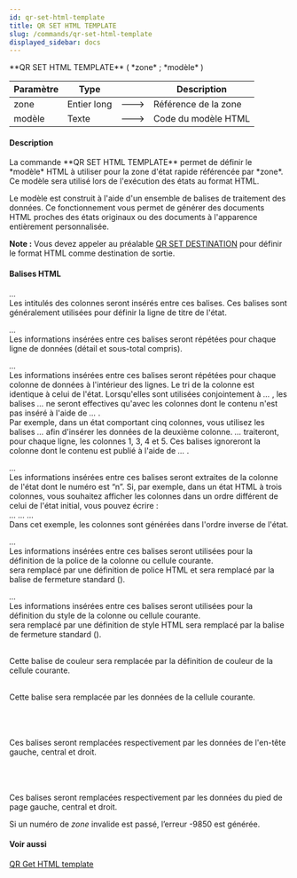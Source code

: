 ```yaml
---
id: qr-set-html-template
title: QR SET HTML TEMPLATE
slug: /commands/qr-set-html-template
displayed_sidebar: docs
---
```


<!--REF #_command_.QR SET HTML TEMPLATE.Syntax-->**QR SET HTML TEMPLATE** ( *zone* ; *modèle* )<!-- END REF-->
<!--REF #_command_.QR SET HTML TEMPLATE.Params-->
| Paramètre | Type |  | Description |
| --- | --- | --- | --- |
| zone | Entier long | &#x1F852; | Référence de la zone |
| modèle | Texte | &#x1F852; | Code du modèle HTML |

<!-- END REF-->

#### Description 

<!--REF #_command_.QR SET HTML TEMPLATE.Summary-->La commande **QR SET HTML TEMPLATE** permet de définir le *modèle* HTML à utiliser pour la zone d'état rapide référencée par *zone*.<!-- END REF--> Ce modèle sera utilisé lors de l'exécution des états au format HTML. 

Le modèle est construit à l'aide d'un ensemble de balises de traitement des données. Ce fonctionnement vous permet de générer des documents HTML proches des états originaux ou des documents à l'apparence entièrement personnalisée.

**Note :** Vous devez appeler au préalable [QR SET DESTINATION](qr-set-destination.md) pour définir le format HTML comme destination de sortie.

#### Balises HTML 

*<!--#4DQRheader--> ... <!--/#4DQRheader-->*  
Les intitulés des colonnes seront insérés entre ces balises. Ces balises sont généralement utilisées pour définir la ligne de titre de l'état.

*<!--#4DQRrow--> ... <!--/#4DQRrow-->*  
Les informations insérées entre ces balises seront répétées pour chaque ligne de données (détail et sous-total compris). 

*<!--#4DQRcol--> ... <!--/#4DQRcol-->*  
Les informations insérées entre ces balises seront répétées pour chaque colonne de données à l'intérieur des lignes. Le tri de la colonne est identique à celui de l'état. Lorsqu'elles sont utilisées conjointement à *<!--#4DQRcol;n--> ... <!--/#4DQRcol;n-->*, les balises *<!--#4DQRcol--> ... <!--/#4DQRcol-->* ne seront effectives qu'avec les colonnes dont le contenu n'est pas inséré à l'aide de *<!--#4DQRcol;n--> ... <!--/#4DQRcol;n-->*.  
Par exemple, dans un état comportant cinq colonnes, vous utilisez les balises *<!--#4DQRcol;2--> ... <!--/#4DQRcol;2-->* afin d'insérer les données de la deuxième colonne. *<!--#4DQRcol--> ... <!--/#4DQRcol-->* traiteront, pour chaque ligne, les colonnes 1, 3, 4 et 5\. Ces balises ignoreront la colonne dont le contenu est publié à l'aide de *<!--#4DQRcol;2--> ... <!--/#4DQRcol;2-->*. 

*<!--#4DQRcol;n--> ... <!--/#4DQRcol;n-->*  
Les informations insérées entre ces balises seront extraites de la colonne de l'état dont le numéro est “n”. Si, par exemple, dans un état HTML à trois colonnes, vous souhaitez afficher les colonnes dans un ordre différent de celui de l'état initial, vous pouvez écrire :  
*<!--#4DQRrow--> <!--#4DQRcol;3--> ... <!--/#4DQRcol;3--><!--#4DQRcol;2--> ... <!--/#4DQRcol;2--><!--#4DQRcol;1--> ... <!--/#4DQRcol;1--> <!--/#4DQRrow-->*  
Dans cet exemple, les colonnes sont générées dans l'ordre inverse de l'état.

*<!--#4DQRfont--> ... <!--/#4DQRfont-->*  
Les informations insérées entre ces balises seront utilisées pour la définition de la police de la colonne ou cellule courante.   
*<!--#4DQRfont-->* sera remplacé par une définition de police HTML et *<!--/#4DQRfont-->* sera remplacé par la balise de fermeture standard (*</font>*).

*<!--#4DQRface--> ... <!--/#4DQRface-->*  
Les informations insérées entre ces balises seront utilisées pour la définition du style de la colonne ou cellule courante.  
*<!--#4DQRface-->* sera remplacé par une définition de style HTML *<!--#4DQRface-->* sera remplacé par la balise de fermeture standard (*</face>*).

*<!--#4DQRbgcolor-->*  
Cette balise de couleur sera remplacée par la définition de couleur de la cellule courante.

*<!--#4DQRdata-->*  
Cette balise sera remplacée par les données de la cellule courante.

*<!--#4DQRlHeader--><!--#4DQRdata--><!--/#4DQRlHeader-->*  
*<!--#4DQRcHeader--><!--#4DQRdata--><!--/#4DQRcHeader-->*  
*<!--#4DQRrHeader--><!--#4DQRdata--><!--/#4DQRrHeader-->*  
Ces balises seront remplacées respectivement par les données de l'en-tête gauche, central et droit.

*<!--#4DQRlFooter--><!--#4DQRdata--><!--/#4DQRlFooter-->*  
*<!--#4DQRcFooter--><!--#4DQRdata--><!--/#4DQRcFooter-->*  
*<!--#4DQRrFooter--><!--#4DQRdata--><!--/#4DQRrFooter-->*  
Ces balises seront remplacées respectivement par les données du pied de page gauche, central et droit.

Si un numéro de *zone* invalide est passé, l’erreur -9850 est générée.

#### Voir aussi 

[QR Get HTML template](qr-get-html-template.md)  